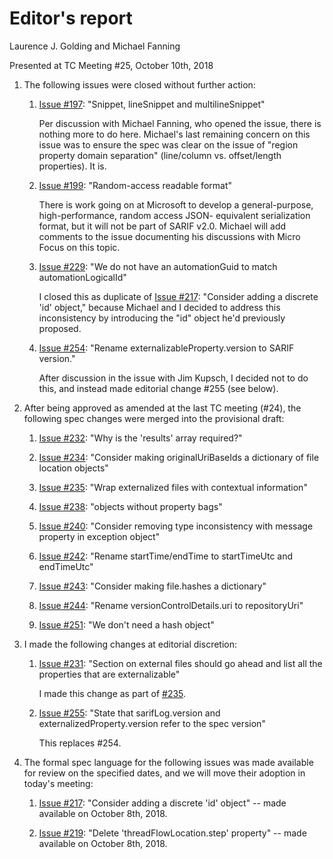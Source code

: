 # Editor's report

Laurence J. Golding and Michael Fanning

Presented at TC Meeting #25, October 10th, 2018

1. The following issues were closed without further action:

    1. [Issue #197](https://github.com/oasis-tcs/sarif-spec/issues/197): "Snippet, lineSnippet and multilineSnippet"

        Per discussion with Michael Fanning, who opened the issue, there is nothing more to do here.
        Michael's last remaining concern on this issue was to ensure the spec was clear on the issue of
        "region property domain separation" (line/column vs. offset/length properties). It is.

    1. [Issue #199](https://github.com/oasis-tcs/sarif-spec/issues/199): "Random-access readable format"

        There is work going on at Microsoft to develop a general-purpose, high-performance, random access JSON-
        equivalent serialization format, but it will not be part of SARIF v2.0. Michael will add comments to the
        issue documenting his discussions with Micro Focus on this topic.

    1. [Issue #229](https://github.com/oasis-tcs/sarif-spec/issues/229): "We do not have an automationGuid to match automationLogicalId"

        I closed this as duplicate of [Issue #217](https://github.com/oasis-tcs/sarif-spec/issues/217): "Consider adding a discrete 'id' object,"
        because Michael and I decided to address this inconsistency by introducing the "id" object he'd previously proposed.

    1. [Issue #254](https://github.com/oasis-tcs/sarif-spec/issues/254): "Rename externalizableProperty.version to SARIF version."

        After discussion in the issue with Jim Kupsch, I decided not to do this, and instead made editorial change #255 (see below).

1. After being approved as amended at the last TC meeting (#24), the following spec changes were merged into the provisional draft:

    1. [Issue #232](https://github.com/oasis-tcs/sarif-spec/issues/232): "Why is the 'results' array required?"

    1. [Issue #234](https://github.com/oasis-tcs/sarif-spec/issues/234): "Consider making originalUriBaseIds a dictionary of file location objects"

    1. [Issue #235](https://github.com/oasis-tcs/sarif-spec/issues/235): "Wrap externalized files with contextual information"

    1. [Issue #238](https://github.com/oasis-tcs/sarif-spec/issues/238): "objects without property bags"

    1. [Issue #240](https://github.com/oasis-tcs/sarif-spec/issues/240): "Consider removing type inconsistency with message property in exception object"

    1. [Issue #242](https://github.com/oasis-tcs/sarif-spec/issues/242): "Rename startTime/endTime to startTimeUtc and endTimeUtc"

    1. [Issue #243](https://github.com/oasis-tcs/sarif-spec/issues/243): "Consider making file.hashes a dictionary"

    1. [Issue #244](https://github.com/oasis-tcs/sarif-spec/issues/244): "Rename versionControlDetails.uri to repositoryUri"

    1. [Issue #251](https://github.com/oasis-tcs/sarif-spec/issues/251): "We don't need a hash object"

1. I made the following changes at editorial discretion:

    1. [Issue #231](https://github.com/oasis-tcs/sarif-spec/issues/231): "Section on external files should go ahead and list all the properties that are externalizable"

        I made this change as part of [#235](https://github.com/oasis-tcs/sarif-spec/issues/235).

    1. [Issue #255](https://github.com/oasis-tcs/sarif-spec/issues/255): "State that sarifLog.version and externalizedProperty.version refer to the spec version"

        This replaces #254.

1. The formal spec language for the following issues was made available for review on the specified dates, and we will move their adoption in today's meeting:

    1. [Issue #217](https://github.com/oasis-tcs/sarif-spec/issues/217): "Consider adding a discrete 'id' object" -- made available on October 8th, 2018.

    1. [Issue #219](https://github.com/oasis-tcs/sarif-spec/issues/219): "Delete 'threadFlowLocation.step' property" -- made available on October 8th, 2018.
